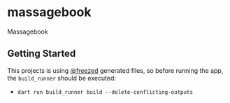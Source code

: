 # massagebook

Massagebook

## Getting Started

This projects is using [@freezed](https://pub.dev/packages/freezed) generated files, so before running the app, the `build_runner` should be executed:

- `dart run build_runner build --delete-conflicting-outputs`
